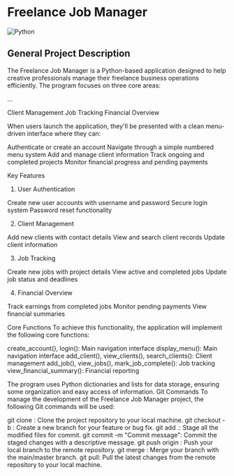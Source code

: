 # Freelance Job Manager

![Python](https://img.shields.io/badge/Python-3776AB?style=flat-square&logo=python&logoColor=white)

## General Project Description

The Freelance Job Manager is a Python-based application designed to help creative professionals manage their freelance business operations efficiently. The program focuses on three core areas:

...

Client Management
Job Tracking
Financial Overview

When users launch the application, they'll be presented with a clean menu-driven interface where they can:

Authenticate or create an account
Navigate through a simple numbered menu system
Add and manage client information
Track ongoing and completed projects
Monitor financial progress and pending payments

Key Features
1. User Authentication

Create new user accounts with username and password
Secure login system
Password reset functionality

2. Client Management

Add new clients with contact details
View and search client records
Update client information

3. Job Tracking

Create new jobs with project details
View active and completed jobs
Update job status and deadlines

4. Financial Overview

Track earnings from completed jobs
Monitor pending payments
View financial summaries

Core Functions
To achieve this functionality, the application will implement the following core functions:

create_account(), login(): Main navigation interface
display_menu(): Main navigation interface
add_client(), view_clients(), search_clients(): Client management
add_job(), view_jobs(), mark_job_complete(): Job tracking
view_financial_summary(): Financial reporting

The program uses Python dictionaries and lists for data storage, ensuring some organization and easy access of information.
Git Commands
To manage the development of the Freelance Job Manager project, the following Git commands will be used:

git clone <repository-url>: Clone the project repository to your local machine.
git checkout -b <branch-name>: Create a new branch for your feature or bug fix.
git add .: Stage all the modified files for commit.
git commit -m "Commit message": Commit the staged changes with a descriptive message.
git push origin <branch-name>: Push your local branch to the remote repository.
git merge <branch-name>: Merge your branch with the main/master branch.
git pull: Pull the latest changes from the remote repository to your local machine.
